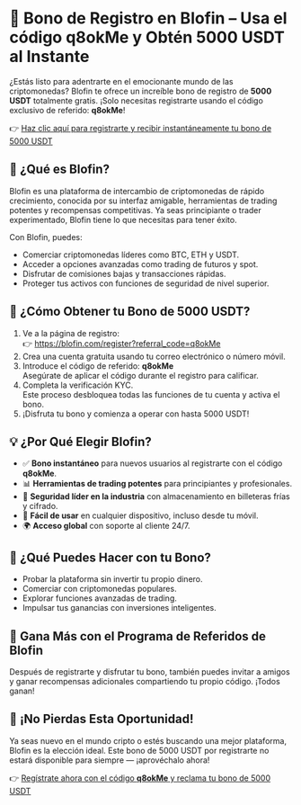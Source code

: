 <h1>🎉 Bono de Registro en Blofin – Usa el código <strong>q8okMe</strong> y Obtén 5000 USDT al Instante</h1>

<p>¿Estás listo para adentrarte en el emocionante mundo de las criptomonedas? Blofin te ofrece un increíble bono de registro de <strong>5000 USDT</strong> totalmente gratis. ¡Solo necesitas registrarte usando el código exclusivo de referido: <strong>q8okMe</strong>!</p>

<p>👉 <a href="https://blofin.com/register?referral_code=q8okMe" target="_blank">Haz clic aquí para registrarte y recibir instantáneamente tu bono de 5000 USDT</a></p>



<h2>🚀 ¿Qué es Blofin?</h2>
<p>Blofin es una plataforma de intercambio de criptomonedas de rápido crecimiento, conocida por su interfaz amigable, herramientas de trading potentes y recompensas competitivas. Ya seas principiante o trader experimentado, Blofin tiene lo que necesitas para tener éxito.</p>

<p>Con Blofin, puedes:</p>
<ul>
        <li>Comerciar criptomonedas líderes como BTC, ETH y USDT.</li>
        <li>Acceder a opciones avanzadas como trading de futuros y spot.</li>
        <li>Disfrutar de comisiones bajas y transacciones rápidas.</li>
        <li>Proteger tus activos con funciones de seguridad de nivel superior.</li>
</ul>



<h2>🎁 ¿Cómo Obtener tu Bono de 5000 USDT?</h2>
    <ol>
        <li>Ve a la página de registro:<br>
            👉 <a href="https://blofin.com/register?referral_code=q8okMe" target="_blank">https://blofin.com/register?referral_code=q8okMe</a></li>
        <li>Crea una cuenta gratuita usando tu correo electrónico o número móvil.</li>
        <li>Introduce el código de referido: <strong>q8okMe</strong><br>
            Asegúrate de aplicar el código durante el registro para calificar.</li>
        <li>Completa la verificación KYC.<br>
            Este proceso desbloquea todas las funciones de tu cuenta y activa el bono.</li>
        <li>¡Disfruta tu bono y comienza a operar con hasta 5000 USDT!</li>
    </ol>



<h2>💡 ¿Por Qué Elegir Blofin?</h2>
    <ul>
        <li>✅ <strong>Bono instantáneo</strong> para nuevos usuarios al registrarte con el código <strong>q8okMe</strong>.</li>
        <li>📊 <strong>Herramientas de trading potentes</strong> para principiantes y profesionales.</li>
        <li>🔐 <strong>Seguridad líder en la industria</strong> con almacenamiento en billeteras frías y cifrado.</li>
        <li>📱 <strong>Fácil de usar</strong> en cualquier dispositivo, incluso desde tu móvil.</li>
        <li>🌍 <strong>Acceso global</strong> con soporte al cliente 24/7.</li>
    </ul>



<h2>💸 ¿Qué Puedes Hacer con tu Bono?</h2>
    <ul>
        <li>Probar la plataforma sin invertir tu propio dinero.</li>
        <li>Comerciar con criptomonedas populares.</li>
        <li>Explorar funciones avanzadas de trading.</li>
        <li>Impulsar tus ganancias con inversiones inteligentes.</li>
    </ul>



<h2>🔁 Gana Más con el Programa de Referidos de Blofin</h2>
    <p>Después de registrarte y disfrutar tu bono, también puedes invitar a amigos y ganar recompensas adicionales compartiendo tu propio código. ¡Todos ganan!</p>


<h2>📢 ¡No Pierdas Esta Oportunidad!</h2>
<p>Ya seas nuevo en el mundo cripto o estés buscando una mejor plataforma, Blofin es la elección ideal. Este bono de 5000 USDT por registrarte no estará disponible para siempre — ¡aprovéchalo ahora!</p>

<p>👉 <a href="https://blofin.com/register?referral_code=q8okMe" target="_blank">Regístrate ahora con el código <strong>q8okMe</strong> y reclama tu bono de 5000 USDT</a></p>

</body>
</html>

